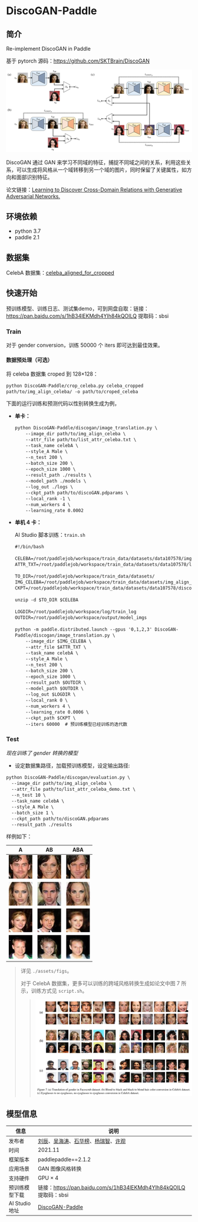 # DiscoGAN-Paddle

## 简介

Re-implement DiscoGAN in Paddle

基于 pytorch 源码：https://github.com/SKTBrain/DiscoGAN

![](./assets/discoGAN.jpg)

DiscoGAN 通过 GAN 来学习不同域的特征，捕捉不同域之间的关系，利用这些关系，可以生成将风格从一个域转移到另一个域的图片，同时保留了关键属性，如方向和面部识别特征。

论文链接：[Learning to Discover Cross-Domain Relations with Generative Adversarial Networks.](https://arxiv.org/pdf/1703.05192.pdf)

## 环境依赖

- python 3.7
- paddle 2.1

## 数据集

CelebA 数据集：[celeba_aligned_for_cropped](https://aistudio.baidu.com/aistudio/datasetdetail/107578)

## 快速开始

预训练模型、训练日志、测试集demo，可到网盘自取：链接：https://pan.baidu.com/s/1hB34lEKMdh4YIh84kQOILQ 
提取码：sbsi

### Train

对于 gender conversion，训练 50000 个 iters 即可达到最佳效果。

#### 数据预处理（可选）

将 celeba 数据集 croped 到 128×128：

```
python DiscoGAN-Paddle/crop_celeba.py celeba_cropped path/to/img_align_celeba/ -o path/to/croped_celeba
```

下面的运行训练和预测代码以性别转换生成为例，

- **单卡：**
    
    ```
    python DiscoGAN-Paddle/discogan/image_translation.py \
        --image_dir path/to/img_align_celeba \
        --attr_file path/to/list_attr_celeba.txt \
        --task_name celebA \
        --style_A Male \
        --n_test 200 \
        --batch_size 200 \
        --epoch_size 1000 \
        --result_path ./results \
        --model_path ./models \
        --log_out ./logs \
        --ckpt_path path/to/discoGAN.pdparams \
        --local_rank -1 \
        --num_workers 4 \
        --learning_rate 0.0002
    ```
    
- **单机 4 卡：**

    AI Studio 脚本训练：`train.sh`
    
    ```shell script
    #!/bin/bash
    
    CELEBA=/root/paddlejob/workspace/train_data/datasets/data107578/img_align_celeba.zip
    ATTR_TXT=/root/paddlejob/workspace/train_data/datasets/data107578/list_attr_celeba.txt
    
    TO_DIR=/root/paddlejob/workspace/train_data/datasets/
    IMG_CELEBA=/root/paddlejob/workspace/train_data/datasets/img_align_celeba
    CKPT=/root/paddlejob/workspace/train_data/datasets/data107578/discoGAN5.9999.pdparams
    
    unzip -d $TO_DIR $CELEBA
    
    LOGDIR=/root/paddlejob/workspace/log/train_log
    OUTDIR=/root/paddlejob/workspace/output/model_imgs
    
    python -m paddle.distributed.launch --gpus '0,1,2,3' DiscoGAN-Paddle/discogan/image_translation.py \
        --image_dir $IMG_CELEBA \
        --attr_file $ATTR_TXT \
        --task_name celebA \
        --style_A Male \
        --n_test 200 \
        --batch_size 200 \
        --epoch_size 1000 \
        --result_path $OUTDIR \
        --model_path $OUTDIR \
        --log_out $LOGDIR \
        --local_rank 0 \
        --num_workers 4 \
        --learning_rate 0.0006 \
        --ckpt_path $CKPT \
        --iters 60000  # 预训练模型已经训练的迭代数
    ```

### Test

*现在训练了 gender 转换的模型*

- 设定数据集路径，加载预训练模型，设定输出路径:

```
python DiscoGAN-Paddle/discogan/evaluation.py \
  --image_dir path/to/img_align_celeba \
  --attr_file path/to/list_attr_celeba_demo.txt \
  --n_test 10 \
  --task_name celebA \
  --style_A Male \
  --batch_size 1 \
  --ckpt_path path/to/discoGAN.pdparams
  --result_path ./results
```

样例如下：

|A|AB|ABA|
| --- | --- | ---|
|![1A](./assets/figs/1.A.jpg)|![1AB](./assets/figs/1.AB.jpg)|![1ABA](./assets/figs/1.ABA.jpg)|
|![2B](./assets/figs/2.B.jpg)|![2BA](./assets/figs/2.BA.jpg)|![2BAB](./assets/figs/2.BAB.jpg)|
|![0B](./assets/figs/0.B.jpg)|![0BA](./assets/figs/0.BA.jpg)|![0BAB](./assets/figs/0.BAB.jpg)|
|![2A](./assets/figs/2.A.jpg)|![2AB](./assets/figs/2.AB.jpg)|![2ABA](./assets/figs/2.ABA.jpg)|

> 详见 `./assets/figs`。
> 
> 对于 CelebA 数据集，更多可以训练的跨域风格转换生成如论文中图 7 所示，训练方式见 `script.sh`。
> > ![](./assets/conversions.jpg)


## 模型信息

| 信息 | 说明 |
| --- | --- |
| 发布者 | [刘辰](https://github.com/ttjygbtj)、[吴海涛](https://github.com/Dylan-get)、[石华榜](https://github.com/S-HuaBomb)、[杨瑞智](https://github.com/buriedms)、[许观](https://github.com/HeySUPERMELON) |
| 时间 | 2021.11 |
| 框架版本 | paddlepaddle==2.1.2 |
| 应用场景 | GAN 图像风格转换 |
| 支持硬件 | GPU × 4 |
| 预训练模型下载 | 链接：https://pan.baidu.com/s/1hB34lEKMdh4YIh84kQOILQ 提取码：sbsi |
| AI Studio 地址 | [DiscoGAN-Paddle](https://aistudio.baidu.com/aistudio/projectdetail/2548914?contributionType=1) |

